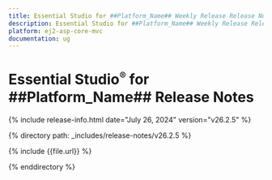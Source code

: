 ```yaml
---
title: Essential Studio for ##Platform_Name## Weekly Release Release Notes  
description: Essential Studio for ##Platform_Name## Weekly Release Release Notes  
platform: ej2-asp-core-mvc
documentation: ug
---
```


# Essential Studio<sup style="font-size:70%">&reg;</sup> for ##Platform_Name##  Release Notes  

{% include release-info.html date="July 26, 2024"  version="v26.2.5" %}

{% directory path: _includes/release-notes/v26.2.5 %}

{% include {{file.url}} %}

{% enddirectory %}
